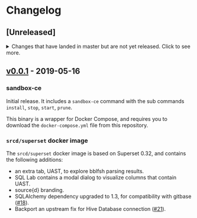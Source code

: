 # Changelog

## [Unreleased]
<details>
  <summary>
    Changes that have landed in master but are not yet released.
    Click to see more.
  </summary>

### sandbox-ce

#### New Features

- Make the gitbase volume read-only ([#52](https://github.com/src-d/superset-compose/issues/52)).
- Add help messages to the `sandbox-ce` command ([#46](https://github.com/src-d/superset-compose/issues/46)).
- `sandbox-ce install` now starts the containers on detached mode in the background ([#44](https://github.com/src-d/superset-compose/issues/44)).
- New sub command `sandbox-ce web` to open the web UI in the browser ([#17](https://github.com/src-d/superset-compose/issues/17)).
- Upgrade gitbase to v0.20.0-rc3.

</details>

## [v0.0.1](https://github.com/src-d/superset-compose/releases/tag/v0.0.1) - 2019-05-16

### sandbox-ce

Initial release. It includes a `sandbox-ce` command with the sub commands `install`, `stop`, `start`, `prune`.

This binary is a wrapper for Docker Compose, and requires you to download the `docker-compose.yml` file from this repository.

### `srcd/superset` docker image

The `srcd/superset` docker image is based on Superset 0.32, and contains the following additions:
- an extra tab, UAST, to explore bblfsh parsing results.
- SQL Lab contains a modal dialog to visualize columns that contain UAST.
- source{d} branding.
- SQLAlchemy dependency upgraded to 1.3, for compatibility with gitbase ([#18](https://github.com/src-d/superset-compose/issues/18)).
- Backport an upstream fix for Hive Database connection ([#21](https://github.com/src-d/superset-compose/issues/21)).
